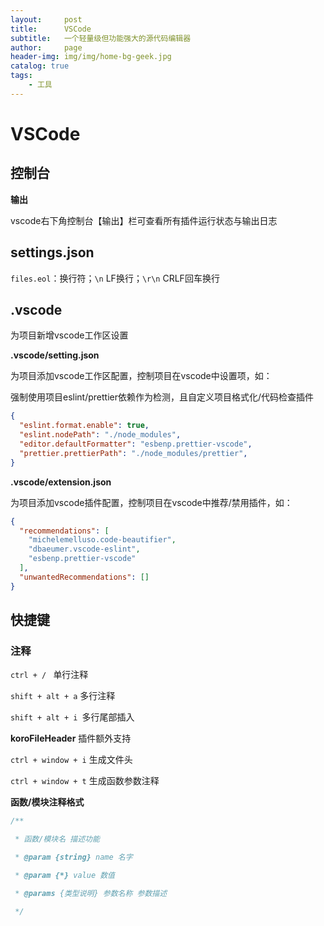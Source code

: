 ```yaml
---
layout:     post
title:      VSCode
subtitle:   一个轻量级但功能强大的源代码编辑器
author:     page
header-img: img/img/home-bg-geek.jpg
catalog: true
tags:
    - 工具
---
```


# VSCode

## 控制台

**输出**

vscode右下角控制台【输出】栏可查看所有插件运行状态与输出日志

## settings.json

`files.eol`：换行符；`\n` LF换行；`\r\n` CRLF回车换行

## .vscode

为项目新增vscode工作区设置

**.vscode/setting.json**

为项目添加vscode工作区配置，控制项目在vscode中设置项，如：

强制使用项目eslint/prettier依赖作为检测，且自定义项目格式化/代码检查插件

```json
{
  "eslint.format.enable": true,
  "eslint.nodePath": "./node_modules",
  "editor.defaultFormatter": "esbenp.prettier-vscode",
  "prettier.prettierPath": "./node_modules/prettier",
}
```

**.vscode/extension.json**

为项目添加vscode插件配置，控制项目在vscode中推荐/禁用插件，如：

```json
{
  "recommendations": [
    "michelemelluso.code-beautifier",
    "dbaeumer.vscode-eslint",
    "esbenp.prettier-vscode"
  ],
  "unwantedRecommendations": []
}
```

## 快捷键

### 注释

`ctrl + / ` 单行注释

`shift + alt + a` 多行注释

`shift + alt + i `多行尾部插入

**koroFileHeader** 插件额外支持

`ctrl + window + i` 生成文件头

`ctrl + window + t` 生成函数参数注释

**函数/模块注释格式**

```js
/**

 * 函数/模块名 描述功能

 * @param {string} name 名字

 * @param {*} value 数值

 * @params {类型说明} 参数名称 参数描述

 */
```
